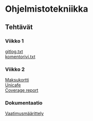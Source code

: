 # Ohjelmistotekniikka
## Tehtävät
### Viikko 1
<a href="https://github.com/vaisajuh/ot-harjoitustyo/blob/master/laskarit/viikko1/gitlog.txt">gitlog.txt</a> <br>
<a href="https://github.com/vaisajuh/ot-harjoitustyo/blob/master/laskarit/viikko1/komentorivi.txt">komentorivi.txt</a>
### Viikko 2
<a href="https://github.com/vaisajuh/ot-harjoitustyo/tree/master/laskarit/viikko2/maksukortti">Maksukortti</a><br>
<a href="https://github.com/vaisajuh/ot-harjoitustyo/tree/master/laskarit/viikko2/unicafe">Unicafe</a><br>
<a href="https://github.com/vaisajuh/ot-harjoitustyo/blob/master/laskarit/viikko2/Coverage_report.png">Coverage report</a><br>
### Dokumentaatio
<a href="https://github.com/vaisajuh/ot-harjoitustyo/blob/master/dokumentaatio/vaatimusmaarittely.md">Vaatimusmäärittely</a><br>
